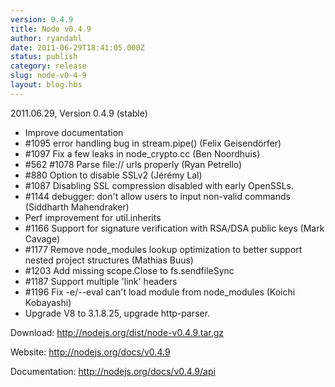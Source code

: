 ```yaml
---
version: 0.4.9
title: Node v0.4.9
author: ryandahl
date: 2011-06-29T18:41:05.000Z
status: publish
category: release
slug: node-v0-4-9
layout: blog.hbs
---
```


2011.06.29, Version 0.4.9 (stable)<ul>
<li> Improve documentation
<li> #1095 error handling bug in stream.pipe() (Felix Geisendörfer)
<li> #1097 Fix a few leaks in node_crypto.cc (Ben Noordhuis)
<li> #562 #1078 Parse file:// urls properly (Ryan Petrello)
<li> #880 Option to disable SSLv2 (Jérémy Lal)
<li> #1087 Disabling SSL compression disabled with early OpenSSLs.
<li> #1144 debugger: don't allow users to input non-valid commands (Siddharth Mahendraker)
<li> Perf improvement for util.inherits
<li> #1166 Support for signature verification with RSA/DSA public keys (Mark Cavage)
<li> #1177 Remove node_modules lookup optimization to better support nested project structures (Mathias Buus)
<li> #1203 Add missing scope.Close to fs.sendfileSync
<li> #1187 Support multiple 'link' headers
<li> #1196 Fix -e/--eval can't load module from node_modules (Koichi Kobayashi)
<li> Upgrade V8 to 3.1.8.25, upgrade http-parser.</ul>


Download: <a href="http://nodejs.org/dist/node-v0.4.9.tar.gz">http://nodejs.org/dist/node-v0.4.9.tar.gz</a>

Website: <a href="http://nodejs.org/docs/v0.4.9">http://nodejs.org/docs/v0.4.9</a>

Documentation: <a href="http://nodejs.org/docs/v0.4.9/api">http://nodejs.org/docs/v0.4.9/api</a>
